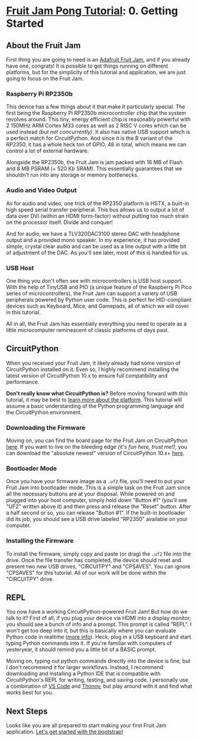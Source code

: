 # [Fruit Jam Pong Tutorial](.#sections): 0. Getting Started

## About the Fruit Jam

First thing you are going to need is an [Adafruit Fruit Jam](https://www.adafruit.com/product/6200), and if you already have one, congrats! It is possible to get things running on different platforms, but for the simplicity of this tutorial and application, we are just going to focus on the Fruit Jam.

### Raspberry Pi RP2350b

This device has a few things about it that make it particularly special. The first being the Raspberry Pi RP2350b microcontroller chip that the system revolves around. This tiny, energy efficient chip is reasonably powerful with 2 150MHz ARM Cortex M33 cores as well as 2 RISC V cores which can be used instead _(but not concurrently)_. It also has native USB support which is a perfect match for CircuitPython. And since it is the B variant of the RP2350, it has a whole heck ton of GPIO, 48 in total, which means we can control a lot of external hardware.

Alongside the RP2350b, the Fruit Jam is jam packed with 16 MB of Flash and 8 MB PSRAM (+ 520 Kb SRAM). This essentially guarantees that we shouldn't run into any storage or memory bottlenecks.

### Audio and Video Output

As for audio and video, one trick of the RP2350 platform is HSTX, a built-in high speed serial transfer peripheral. This bus allows us to output a lot of data over DVI (within an HDMI form-factor) without putting too much strain on the processor itself. Divide and conquer!

And for audio, we have a TLV320DAC3100 stereo DAC with headphone output and a provided mono speaker. In my experience, it has provided simple, crystal clear audio and can be used as a line output with a little bit of adjustment of the DAC. As you'll see later, most of this is handled for us.

### USB Host

One thing you don't often see with microcontrollers is USB host support. With the help of TinyUSB and PIO (a unique feature of the Raspberry Pi Pico series of microcontrollers), the Fruit Jam can support a variety of USB peripherals powered by Python user code. This is perfect for HID-compliant devices such as Keyboard, Mice, and Gamepads, all of which we will cover in this tutorial.

All in all, the Fruit Jam has essentially everything you need to operate as a little microcomputer reminescent of classic platforms of days past.

## CircuitPython

When you received your Fruit Jam, it likely already had some version of CircuitPython installed on it. Even so, I highly recommend installing the latest version of CircuitPython 10.x to ensure full compatibility and performance.

**Don't really know what CircuitPython is?** Before moving forward with this tutorial, it may be best to [learn more about the platform](https://learn.adafruit.com/welcome-to-circuitpython). This tutorial will assume a basic understanding of the Python programming language and the CircuitPython environment.

### Downloading the Firmware

Moving on, you can find the board page for the Fruit Jam on CircuitPython [here](https://circuitpython.org/board/adafruit_fruit_jam/). If you want to live on the bleeding edge _(it's fun here, trust me!)_, you can download the "absolute newest" version of CircuitPython 10.x+ [here](https://circuitpython.org/board/adafruit_fruit_jam/).

### Bootloader Mode

Once you have your firmware image as a `.uf2` file, you'll need to put your Fruit Jam into bootloader mode. This is a simple task on the Fruit Jam since all the necessary buttons are at your disposal. While powered on and plugged into your host computer, simply hold down "Button #1" (you'll see "UF2" written above it) and then press and release the "Reset" button. After a half second or so, you can release "Button #1". If the built-in bootloader did its job, you should see a USB drive labeled "RP2350" available on your computer.

### Installing the Firmware

To install the firmware, simply copy and paste (or drag) the `.uf2` file into the drive. Once the file transfer has completed, the device should reset and present two new USB drives, "CIRCUITPY" and "CPSAVES". You can ignore "CPSAVES" for this tutorial. All of our work will be done within the "CIRCUITPY" drive.

## REPL

You now have a working CircuitPython-powered Fruit Jam! But how do we talk to it? First of all, if you plug your device via HDMI into a display monitor, you should see a bunch of info and a prompt. This prompt is called "REPL". I won't get too deep into it, but this is basically where you can evaluate Python code in realtime ([more info](https://learn.adafruit.com/welcome-to-circuitpython/the-repl)). Heck, plug in a USB keyboard and start typing Python commands into it. If you're familiar with computers of yesteryear, it should remind you a little bit of a BASIC prompt.

Moving on, typing out python commands directly into the device is fine, but I don't recommend it for larger workflows. Instead, I recommend downloading and installing a Python IDE that is compatible with CircuitPython's REPL for writing, testing, and saving code. I personally use a combination of [VS Code](https://learn.adafruit.com/using-the-circuitpython-extension-for-visual-studio-code/overview) and [Thonny](https://thonny.org/), but play around with it and find what works best for you.

## Next Steps

Looks like you are all prepared to start making your first Fruit Jam application. [Let's get started with the bootstrap!](./README-1-Bootstrap.md)
